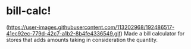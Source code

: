# bill-calc!
(https://user-images.githubusercontent.com/113202968/192486517-41ec92ec-779d-42c7-a1b2-8b4fe4336549.gif)
Made a bill calculator for stores that adds amounts taking in consideration the quantity.

